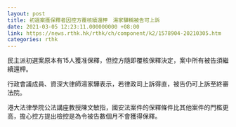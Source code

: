 ```yaml
---
layout: post
title: 初選案獲保釋者因控方覆核續還柙　湯家驊稱被告可上訴
date: 2021-03-05 12:23:11.000000000 +08:00
link: https://news.rthk.hk/rthk/ch/component/k2/1578904-20210305.htm
categories: rthk
---
```


民主派初選案原本有15人獲准保釋，但控方隨即覆核保釋決定，案中所有被告須繼續還柙。

行政會議成員、資深大律師湯家驊表示，若律政司上訴得直，被告仍可上訴至終審法院。

港大法律學院公法講座教授陳文敏指，國安法案件的保釋條件比其他案件的門檻更高，擔心控方提出檢控是為令被告數個月不會獲得保釋。

